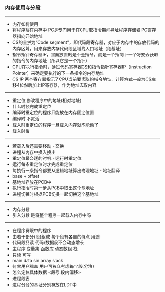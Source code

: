 ### 内存使用与分段
---
- 内存如何使用
- 将程序放在内存中 PC是专门用于在CPU取指令期间寻址程序存储器 PC寄存器指向开始地址
-  CS的全拼为“Code segment”，即代码段寄存器，对应于内存中的存放代码的内存区域，用来存放内存代码段区域的入口地址（段基址）
- 指令指针寄存器IP，里面放置的是不是指令，而是一个指向下一个将要去获取的指令的内存地址（所以它是一个指针）
- CPU在执行指令时，通过代码寄存器CS和指令指针寄存器IP（instruction Pointer）来确定要执行的下一条指令的内存地址
- CS:IP 两个寄存器指示了CPU当前要读取的指令地址，计算方式一般为CS左移4位然后加上IP寄存器，作为地址去取内容
---
- 重定位 修改程序中的地址(相对地址)
- 什么时候完成重定位
- 编译时重定位的程序只能放在内存固定位置
- 编译时 不灵活 
- 载入时重定位的程序一旦载入内存就不能动了
- 载入时做
---
- 若载入后还需要移动 - 交换
- 进程从内存中换入换出
- 重定位最合适的时机 - 运行时重定位
- 运行每条重定位时才完成重定位
- 每执行一条指令都要从逻辑地址算出物理地址 - 地址翻译
- base + offset
- 基地址存放在PCB中
- 执行指令时第一步从PCB中取出这个基地址
- 进程切换时根据PCB切换一起切换这个基地址
---
- 内存分段
- 引入分段 是将整个程序一起载入内存中吗
---
- 在程序员眼中的程序
- 由若干部分(段)组成 每个段有各自的特点 用途
- 代码段只读 代码/数据段不会动态增长
- 主程序 变量集 函数库 动态数组 栈
- 只读 可写
- main data sin array stack
- 符合用户观点 用户可独立考虑每个段(分治)
- 怎么定位具体数据 <段号 段内偏移>
- 进程段表
- 进程分段的基址分别存放在LDT中

